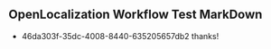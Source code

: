 ## OpenLocalization Workflow Test MarkDown

* 46da303f-35dc-4008-8440-635205657db2 
thanks!



<!--HONumber=Jan16_HO2-->
